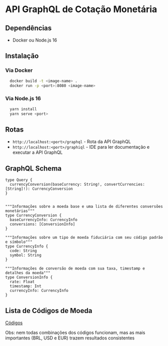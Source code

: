 # API GraphQL de Cotação Monetária

## **Dependências**

- Docker ou Node.js 16

## **Instalação**

### Via Docker

```sh
  docker build -t <image-name> .
  docker run -p <port>:8080 <image-name>
```
### Via Node.js 16

```sh
  yarn install
  yarn serve <port>
```

## **Rotas** ##
- `http://localhost:<port>/graphql` - Rota da API GraphQL
- `http://localhost:<port>/graphiql` - IDE para ler documentação e executar a API GraphQL

## **GraphQL Schema**

```
type Query {
  currencyConversion(baseCurrency: String!, convertCurrencies: [String]!): CurrencyConversion
}


"""Informações sobre a moeda base e uma lista de diferentes conversões monetárias"""
type CurrencyConversion {
  baseCurrencyInfo: CurrencyInfo
  conversions: [ConversionInfo]
}

"""Informações sobre um tipo de moeda fiduciária com seu código padrão e símbolo"""
type CurrencyInfo {
  code: String
  symbol: String
}

"""Informações de conversão de moeda com sua taxa, timestamp e detalhes da moeda"""
type ConversionInfo {
  rate: Float
  timestamp: Int
  currencyInfo: CurrencyInfo
}
```

## **Lista de Códigos de Moeda**
[Códigos](currency-codes.md)

Obs: nem todas combinações dos códigos funcionam, mas as mais importantes (BRL, USD e EUR) trazem
resultados consistentes
